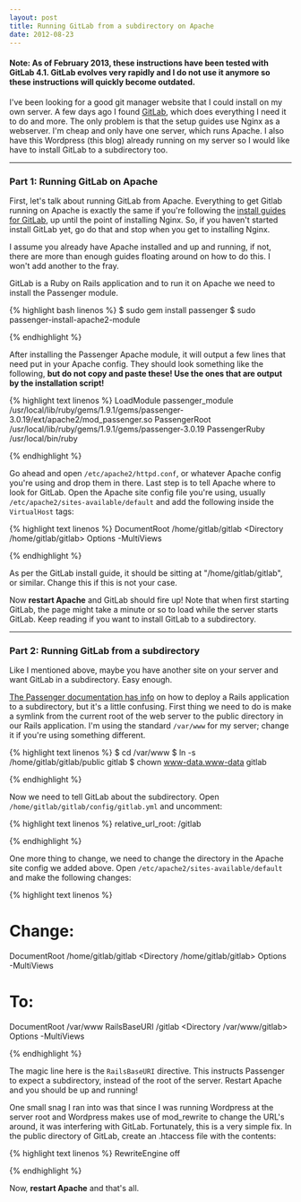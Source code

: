 ```yaml
---
layout: post
title: Running GitLab from a subdirectory on Apache
date: 2012-08-23
---
```

<h4><strong>Note: As of February 2013, these instructions have been tested with GitLab 4.1. GitLab evolves very rapidly and I do not use it anymore so these instructions will quickly become outdated.</strong></h4>

I've been looking for a good git manager website that I could install on my own server. A few days ago I found <a href="https://github.com/gitlabhq">GitLab</a>, which does everything I need it to do and more. The only problem is that the setup guides use Nginx as a webserver. I'm cheap and only have one server, which runs Apache. I also have this Wordpress (this blog) already running on my server so I would like have to install GitLab to a subdirectory too.

<hr />

<h3>Part 1: Running GitLab on Apache</h3>

First, let's talk about running GitLab from Apache. Everything to get Gitlab running on Apache is exactly the same if you're following the <a href="https://github.com/gitlabhq/gitlabhq/blob/master/doc/install/installation.md">install guides for GitLab</a>, up until the point of installing Nginx. So, if you haven't started install GitLab yet, go do that and stop when you get to installing Nginx.

I assume you already have Apache installed and up and running, if not, there are more than enough guides floating around on how to do this. I won't add another to the fray.

GitLab is a Ruby on Rails application and to run it on Apache we need to install the Passenger module.

{% highlight bash linenos %}
$ sudo gem install passenger
$ sudo passenger-install-apache2-module

{% endhighlight %}


<!--more-->
After installing the Passenger Apache module, it will output a few lines that need put in your Apache config. They should look something like the following, <strong>but do not copy and paste these! Use the ones that are output by the installation script!</strong>


{% highlight text linenos %}
LoadModule passenger_module /usr/local/lib/ruby/gems/1.9.1/gems/passenger-3.0.19/ext/apache2/mod_passenger.so
PassengerRoot /usr/local/lib/ruby/gems/1.9.1/gems/passenger-3.0.19
PassengerRuby /usr/local/bin/ruby

{% endhighlight %}


Go ahead and open <code>/etc/apache2/httpd.conf</code>, or whatever Apache config you're using and drop them in there.
Last step is to tell Apache where to look for GitLab. Open the Apache site config file you're using, usually <code>/etc/apache2/sites-available/default</code> and add the following inside the <code>VirtualHost</code> tags:

{% highlight text linenos %}
DocumentRoot /home/gitlab/gitlab
<Directory /home/gitlab/gitlab>
    Options -MultiViews
</Directory>

{% endhighlight %}

As per the GitLab install guide, it should be sitting at "/home/gitlab/gitlab", or similar. Change this if this is not your case.
<p class="brush:plain">Now <strong>restart Apache</strong> and GitLab should fire up! Note that when first starting GitLab, the page might take a minute or so to load while the server starts GitLab. Keep reading if you want to install GitLab to a subdirectory.

<hr />

<h3>Part 2: Running GitLab from a subdirectory</h3>

Like I mentioned above, maybe you have another site on your server and want GitLab in a subdirectory. Easy enough.

<a href="http://www.modrails.com/documentation/Users%20guide%20Apache.html#deploying_rails_to_sub_uri">The Passenger documentation has info</a> on how to deploy a Rails application to a subdirectory, but it's a little confusing. First thing we need to do is make a symlink from the current root of the web server to the public directory in our Rails application. I'm using the standard <code>/var/www</code> for my server; change it if you're using something different.

{% highlight text linenos %}
$ cd /var/www
$ ln -s /home/gitlab/gitlab/public gitlab
$ chown www-data.www-data gitlab

{% endhighlight %}

Now we need to tell GitLab about the subdirectory. Open <code>/home/gitlab/gitlab/config/gitlab.yml</code> and uncomment:

{% highlight text linenos %}
relative_url_root: /gitlab

{% endhighlight %}

One more thing to change, we need to change the directory in the Apache site config we added above. Open <code>/etc/apache2/sites-available/default</code> and make the following changes:


{% highlight text linenos %}
# Change:
DocumentRoot /home/gitlab/gitlab
<Directory /home/gitlab/gitlab>
    Options -MultiViews
</Directory>

# To:
DocumentRoot /var/www
RailsBaseURI /gitlab
<Directory /var/www/gitlab>
    Options -MultiViews
</Directory>

{% endhighlight %}

The magic line here is the <code>RailsBaseURI</code> directive. This instructs Passenger to expect a subdirectory, instead of the root of the server. Restart Apache and you should be up and running!
<p class="brush:plain">One small snag I ran into was that since I was running Wordpress at the server root and Wordpress makes use of mod_rewrite to change the URL's around, it was interfering with GitLab. Fortunately, this is a very simple fix. In the public directory of GitLab, create an .htaccess file with the contents:

{% highlight text linenos %}
RewriteEngine off

{% endhighlight %}

Now, <strong>restart Apache</strong> and that's all.
